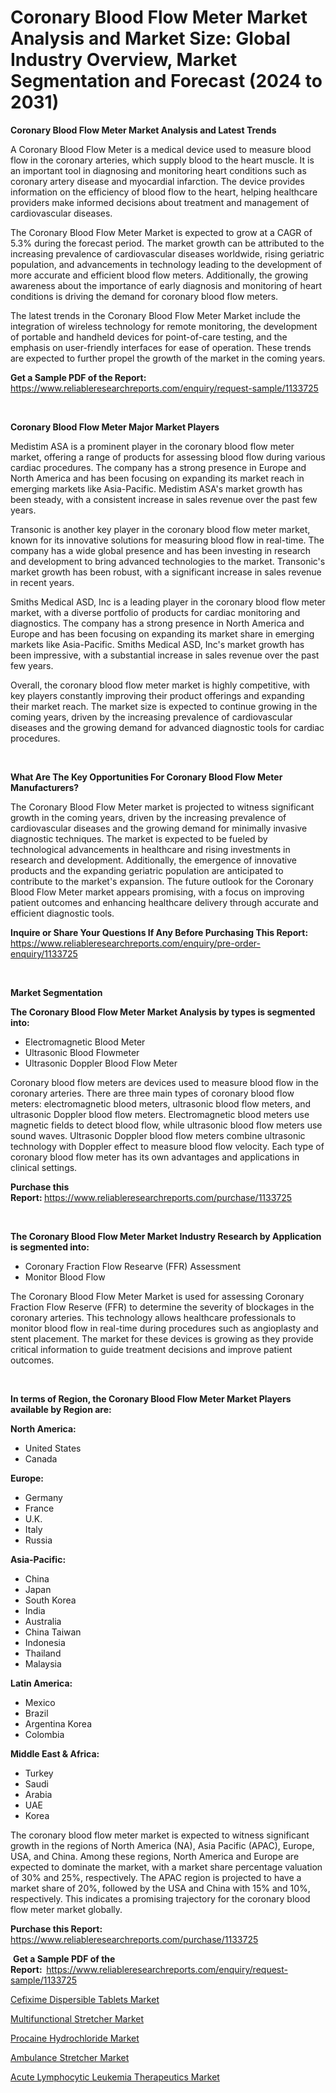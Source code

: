 <p><h1>Coronary Blood Flow Meter Market Analysis and Market Size: Global Industry Overview, Market Segmentation and Forecast (2024 to 2031)</h1></p><p><strong>Coronary Blood Flow Meter Market Analysis and Latest Trends</strong></p>
<p><p>A Coronary Blood Flow Meter is a medical device used to measure blood flow in the coronary arteries, which supply blood to the heart muscle. It is an important tool in diagnosing and monitoring heart conditions such as coronary artery disease and myocardial infarction. The device provides information on the efficiency of blood flow to the heart, helping healthcare providers make informed decisions about treatment and management of cardiovascular diseases.</p><p>The Coronary Blood Flow Meter Market is expected to grow at a CAGR of 5.3% during the forecast period. The market growth can be attributed to the increasing prevalence of cardiovascular diseases worldwide, rising geriatric population, and advancements in technology leading to the development of more accurate and efficient blood flow meters. Additionally, the growing awareness about the importance of early diagnosis and monitoring of heart conditions is driving the demand for coronary blood flow meters.</p><p>The latest trends in the Coronary Blood Flow Meter Market include the integration of wireless technology for remote monitoring, the development of portable and handheld devices for point-of-care testing, and the emphasis on user-friendly interfaces for ease of operation. These trends are expected to further propel the growth of the market in the coming years.</p></p>
<p><strong>Get a Sample PDF of the Report:&nbsp;</strong> <a href="https://www.reliableresearchreports.com/enquiry/request-sample/1133725">https://www.reliableresearchreports.com/enquiry/request-sample/1133725</a></p>
<p>&nbsp;</p>
<p><strong>Coronary Blood Flow Meter Major Market Players</strong></p>
<p><p>Medistim ASA is a prominent player in the coronary blood flow meter market, offering a range of products for assessing blood flow during various cardiac procedures. The company has a strong presence in Europe and North America and has been focusing on expanding its market reach in emerging markets like Asia-Pacific. Medistim ASA's market growth has been steady, with a consistent increase in sales revenue over the past few years.</p><p>Transonic is another key player in the coronary blood flow meter market, known for its innovative solutions for measuring blood flow in real-time. The company has a wide global presence and has been investing in research and development to bring advanced technologies to the market. Transonic's market growth has been robust, with a significant increase in sales revenue in recent years.</p><p>Smiths Medical ASD, Inc is a leading player in the coronary blood flow meter market, with a diverse portfolio of products for cardiac monitoring and diagnostics. The company has a strong presence in North America and Europe and has been focusing on expanding its market share in emerging markets like Asia-Pacific. Smiths Medical ASD, Inc's market growth has been impressive, with a substantial increase in sales revenue over the past few years.</p><p>Overall, the coronary blood flow meter market is highly competitive, with key players constantly improving their product offerings and expanding their market reach. The market size is expected to continue growing in the coming years, driven by the increasing prevalence of cardiovascular diseases and the growing demand for advanced diagnostic tools for cardiac procedures.</p></p>
<p>&nbsp;</p>
<p><strong>What Are The Key Opportunities For Coronary Blood Flow Meter Manufacturers?</strong></p>
<p><p>The Coronary Blood Flow Meter market is projected to witness significant growth in the coming years, driven by the increasing prevalence of cardiovascular diseases and the growing demand for minimally invasive diagnostic techniques. The market is expected to be fueled by technological advancements in healthcare and rising investments in research and development. Additionally, the emergence of innovative products and the expanding geriatric population are anticipated to contribute to the market's expansion. The future outlook for the Coronary Blood Flow Meter market appears promising, with a focus on improving patient outcomes and enhancing healthcare delivery through accurate and efficient diagnostic tools.</p></p>
<p><strong>Inquire or Share Your Questions If Any Before Purchasing This Report:</strong> <a href="https://www.reliableresearchreports.com/enquiry/pre-order-enquiry/1133725">https://www.reliableresearchreports.com/enquiry/pre-order-enquiry/1133725</a></p>
<p>&nbsp;</p>
<p><strong>Market Segmentation</strong></p>
<p><strong>The Coronary Blood Flow Meter Market Analysis by types is segmented into:</strong></p>
<p><ul><li>Electromagnetic Blood Meter</li><li>Ultrasonic Blood Flowmeter</li><li>Ultrasonic Doppler Blood Flow Meter</li></ul></p>
<p><p>Coronary blood flow meters are devices used to measure blood flow in the coronary arteries. There are three main types of coronary blood flow meters: electromagnetic blood meters, ultrasonic blood flow meters, and ultrasonic Doppler blood flow meters. Electromagnetic blood meters use magnetic fields to detect blood flow, while ultrasonic blood flow meters use sound waves. Ultrasonic Doppler blood flow meters combine ultrasonic technology with Doppler effect to measure blood flow velocity. Each type of coronary blood flow meter has its own advantages and applications in clinical settings.</p></p>
<p><strong>Purchase this Report:&nbsp;</strong><a href="https://www.reliableresearchreports.com/purchase/1133725">https://www.reliableresearchreports.com/purchase/1133725</a></p>
<p>&nbsp;</p>
<p><strong>The Coronary Blood Flow Meter Market Industry Research by Application is segmented into:</strong></p>
<p><ul><li>Coronary Fraction Flow Researve (FFR) Assessment</li><li>Monitor Blood Flow</li></ul></p>
<p><p>The Coronary Blood Flow Meter Market is used for assessing Coronary Fraction Flow Reserve (FFR) to determine the severity of blockages in the coronary arteries. This technology allows healthcare professionals to monitor blood flow in real-time during procedures such as angioplasty and stent placement. The market for these devices is growing as they provide critical information to guide treatment decisions and improve patient outcomes.</p></p>
<p>&nbsp;</p>
<p><strong>In terms of Region, the Coronary Blood Flow Meter Market Players available by Region are:</strong></p>
<p>
    <p> <strong> North America: </strong>
        <ul>
            <li>United States</li>
            <li>Canada</li>
        </ul>
        </p> 
    <p> <strong> Europe: </strong>
        <ul>
            <li>Germany</li>
            <li>France</li>
            <li>U.K.</li>
            <li>Italy</li>
            <li>Russia</li>
        </ul>
        </p> 
    <p> <strong> Asia-Pacific: </strong>
        <ul>
            <li>China</li>
            <li>Japan</li>
            <li>South Korea</li>
            <li>India</li>
            <li>Australia</li>
            <li>China Taiwan</li>
            <li>Indonesia</li>
            <li>Thailand</li>
            <li>Malaysia</li>
        </ul>
        </p> 
    <p> <strong> Latin America: </strong>
        <ul>
            <li>Mexico</li>
            <li>Brazil</li>
            <li>Argentina Korea</li>
            <li>Colombia</li>
        </ul>
        </p> 
    <p> <strong> Middle East & Africa: </strong>
        <ul>
            <li>Turkey</li>
            <li>Saudi</li>
            <li>Arabia</li>
            <li>UAE</li>
            <li>Korea</li>
        </ul>
    </p>
    </p>
<p><p>The coronary blood flow meter market is expected to witness significant growth in the regions of North America (NA), Asia Pacific (APAC), Europe, USA, and China. Among these regions, North America and Europe are expected to dominate the market, with a market share percentage valuation of 30% and 25%, respectively. The APAC region is projected to have a market share of 20%, followed by the USA and China with 15% and 10%, respectively. This indicates a promising trajectory for the coronary blood flow meter market globally.</p></p>
<p><strong>Purchase this Report: </strong><a href="https://www.reliableresearchreports.com/purchase/1133725">https://www.reliableresearchreports.com/purchase/1133725</a></p>
<p>&nbsp;<strong>Get a Sample PDF of the Report:&nbsp;&nbsp;</strong><a href="https://www.reliableresearchreports.com/enquiry/request-sample/1133725">https://www.reliableresearchreports.com/enquiry/request-sample/1133725</a></p>
<p><strong></strong></p>
<p><p><a href="https://medium.com/@dexterhayes2023/cefixime-dispersible-tablets-market-insight-market-trends-growth-forecasted-from-2024-to-2031-4c0a66aed718">Cefixime Dispersible Tablets Market</a></p><p><a href="https://github.com/Sarissaschmalingtr6fz2739/Market-Research-Report-List-1/blob/main/multifunctional-stretcher-market.md">Multifunctional Stretcher Market</a></p><p><a href="https://medium.com/@waltercruz6g/procaine-hydrochloride-market-analysis-and-sze-forecasted-for-period-from-2024-to-2031-18e1d5da0f99">Procaine Hydrochloride Market</a></p><p><a href="https://github.com/WillieWoodard/Market-Research-Report-List-3/blob/main/ambulance-stretcher-market.md">Ambulance Stretcher Market</a></p><p><a href="https://medium.com/@julianichols11972/acute-lymphocytic-leukemia-therapeutics-market-the-key-to-successful-business-strategy-forecast-d75f1f6f6cb6">Acute Lymphocytic Leukemia Therapeutics Market</a></p></p>